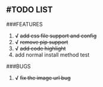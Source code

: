 #TODO LIST
---
###FEATURES
1. **√** ~~add css file support and config~~
2. **√** ~~remove pip support~~
3. **√** ~~add code highlight~~
4. add normal install method test


###BUGS
1. **√** ~~fix the image url bug~~
